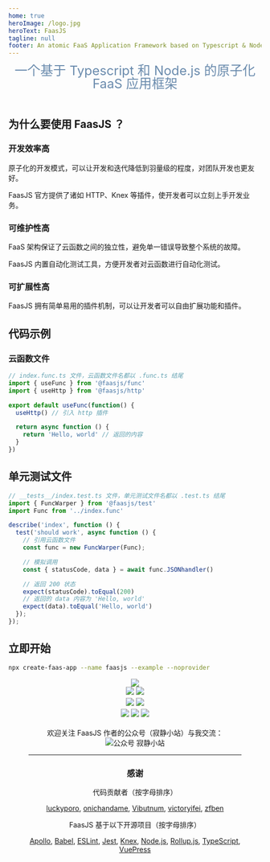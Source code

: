```yaml
---
home: true
heroImage: /logo.jpg
heroText: FaasJS
tagline: null
footer: An atomic FaaS Application Framework based on Typescript & Node.js | MIT Licensed | Copyright © 2019-2021 Zhu Feng
---
```


<div style="width:100%;text-align:center;font-size:1.6rem;line-height:1;color:#6a8bad;margin-bottom:2em">一个基于 Typescript 和 Node.js 的原子化 FaaS 应用框架</div>

## 为什么要使用 FaasJS ？

### 开发效率高

原子化的开发模式，可以让开发和迭代降低到羽量级的程度，对团队开发也更友好。

FaasJS 官方提供了诸如 HTTP、Knex 等插件，使开发者可以立刻上手开发业务。

### 可维护性高

FaaS 架构保证了云函数之间的独立性，避免单一错误导致整个系统的故障。

FaasJS 内置自动化测试工具，方便开发者对云函数进行自动化测试。

### 可扩展性高

FaasJS 拥有简单易用的插件机制，可以让开发者可以自由扩展功能和插件。

## 代码示例

### 云函数文件

```ts
// index.func.ts 文件，云函数文件名都以 .func.ts 结尾
import { useFunc } from '@faasjs/func'
import { useHttp } from '@faasjs/http'

export default useFunc(function() {
  useHttp() // 引入 http 插件

  return async function () {
    return 'Hello, world' // 返回的内容
  }
})
```

## 单元测试文件

```ts
// __tests__/index.test.ts 文件，单元测试文件名都以 .test.ts 结尾
import { FuncWarper } from '@faasjs/test'
import Func from '../index.func'

describe('index', function () {
  test('should work', async function () {
    // 引用云函数文件
    const func = new FuncWarper(Func);

    // 模拟调用
    const { statusCode, data } = await func.JSONhandler()

    // 返回 200 状态
    expect(statusCode).toEqual(200)
    // 返回的 data 内容为 'Hello, world'
    expect(data).toEqual('Hello, world')
  });
});
```

## 立即开始

```bash
npx create-faas-app --name faasjs --example --noprovider
```

<div style="padding:0 2.5rem;text-align:center">
  <div class="features">
    <div style="flex-grow:1;flex-basis:100%;line-height:1.6">
      <a href="https://github.com/faasjs/faasjs"><img src="https://badgen.net/github/last-commit/faasjs/faasjs"></a>
      <br>
      <a href="https://github.com/faasjs/faasjs/blob/master/packages/faasjs/LICENSE"><img src="https://img.shields.io/npm/l/faasjs.svg"></a>
      <a href="https://www.npmjs.com/package/faasjs"><img src="https://img.shields.io/npm/v/faasjs/beta.svg"></a>
      <br>
      <a href="https://github.com/faasjs/faasjs/actions/workflows/unit.yml"><img src="https://github.com/faasjs/faasjs/actions/workflows/unit.yml/badge.svg"></a>
      <a href="https://github.com/faasjs/faasjs/actions/workflows/lint.yml"><img src="https://github.com/faasjs/faasjs/actions/workflows/lint.yml/badge.svg"></a>
      <br>
      <a href="https://codecov.io/gh/faasjs/faasjs"><img src="https://img.shields.io/codecov/c/github/faasjs/faasjs.svg"></a>
      <a href="https://github.com/faasjs/faasjs"><img src="https://badgen.net/lgtm/lines/g/faasjs/faasjs"></a>
      <a href="https://github.com/faasjs/faasjs"><img src="https://badgen.net/github/commits/faasjs/faasjs"></a>
    </div>
    <div style="margin:1em auto"><div>欢迎关注 FaasJS 作者的公众号（寂静小站）与我交流：</div><img src="https://user-images.githubusercontent.com/215433/59484397-31098900-8ea4-11e9-9971-0fa0c7aafccb.jpg" alt="公众号 寂静小站" /></div>
  </div>
  <hr style="clear:both">
  <div style="margin-bottom:2em">
    <h3>感谢</h3>
    <p>代码贡献者（按字母排序）</p>
    <a href="https://github.com/luckyporo" target="_blank">luckyporo</a>,
    <a href="https://github.com/onichandame" target="_blank">onichandame</a>,
    <a href="https://github.com/Vibutnum" target="_blank">Vibutnum</a>,
    <a href="https://github.com/victoryifei" target="_blank">victoryifei</a>,
    <a href="https://github.com/zfben" target="_blank">zfben</a>
    <p>FaasJS 基于以下开源项目（按字母排序）</p>
    <a href="https://www.apollographql.com/" target="_blank">Apollo</a>,
    <a href="https://babeljs.io/" target="_blank">Babel</a>,
    <a href="https://eslint.org/" target="_blank">ESLint</a>,
    <a href="https://jestjs.io/" target="_blank">Jest</a>,
    <a href="https://knexjs.org/" target="_blank">Knex</a>,
    <a href="https://nodejs.org/" target="_blank">Node.js</a>,
    <a href="https://rollupjs.org/" target="_blank">Rollup.js</a>,
    <a href="https://www.typescriptlang.org/" target="_blank">TypeScript</a>,
    <a href="https://vuepress.vuejs.org/" target="_blank">VuePress</a>
  </div>
</div>
